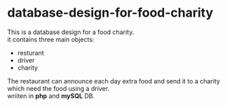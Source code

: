 # database-design-for-food-charity
This is a database design for a food charity. \
it contains three main objects:
- resturant
- driver
- charity

The restaurant can announce each day extra food and send it to a charity which need the food using a driver.\
wriiten in **php** and **mySQL** DB.
